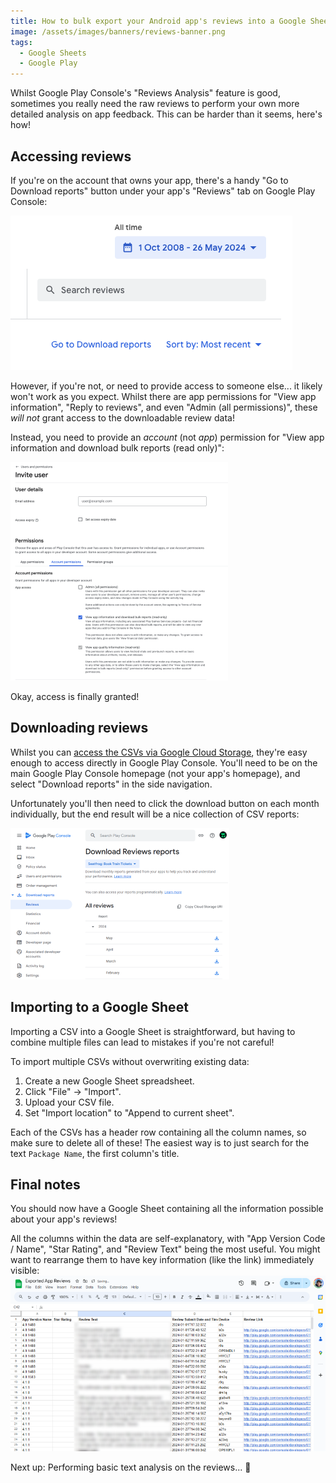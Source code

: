 ```yaml
---
title: How to bulk export your Android app's reviews into a Google Sheet for analysis
image: /assets/images/banners/reviews-banner.png
tags:
  - Google Sheets
  - Google Play
---
```


Whilst Google Play Console's "Reviews Analysis" feature is good, sometimes you really need the raw reviews to perform your own more detailed analysis on app feedback. This can be harder than it seems, here's how!

## Accessing reviews

If you're on the account that owns your app, there's a handy "Go to Download reports" button under your app's "Reviews" tab on Google Play Console:

[![Download reports](/assets/images/2024/reviews-downloadreports.png)](/assets/images/2024/reviews-downloadreports.png)

However, if you're not, or need to provide access to someone else... it likely won't work as you expect. Whilst there are app permissions for "View app information", "Reply to reviews", and even "Admin (all permissions)", these _will not_ grant access to the downloadable review data!

Instead, you need to provide an _account_ (not _app_) permission for "View app information and download bulk reports (read only)":

[![Review download permissions](/assets/images/2024/reviews-providepermissions-thumbnail.png)](/assets/images/2024/reviews-providepermissions.png)

Okay, access is finally granted!

## Downloading reviews

Whilst you can [access the CSVs via Google Cloud Storage](https://support.google.com/googleplay/android-developer/answer/6135870), they're easy enough to access directly in Google Play Console. You'll need to be on the main Google Play Console homepage (not your app's homepage), and select "Download reports" in the side navigation.

Unfortunately you'll then need to click the download button on each month individually, but the end result will be a nice collection of CSV reports:

[![Review download page](/assets/images/2024/reviews-downloadpage-thumbnail.png)](/assets/images/2024/reviews-downloadpage.png)

## Importing to a Google Sheet

Importing a CSV into a Google Sheet is straightforward, but having to combine multiple files can lead to mistakes if you're not careful!

To import multiple CSVs without overwriting existing data:

1. Create a new Google Sheet spreadsheet.
2. Click "File" -> "Import".
3. Upload your CSV file.
4. Set "Import location" to "Append to current sheet".

Each of the CSVs has a header row containing all the column names, so make sure to delete all of these! The easiest way is to just search for the text `Package Name`, the first column's title.

## Final notes

You should now have a Google Sheet containing all the information possible about your app's reviews!

All the columns within the data are self-explanatory, with "App Version Code / Name", "Star Rating", and "Review Text" being the most useful. You might want to rearrange them to have key information (like the link) immediately visible:
[![Reviews in Google Sheet](/assets/images/2024/reviews-finalsheet-740w.png)](/assets/images/2024/reviews-finalsheet.png)

Next up: Performing basic text analysis on the reviews... 👀
